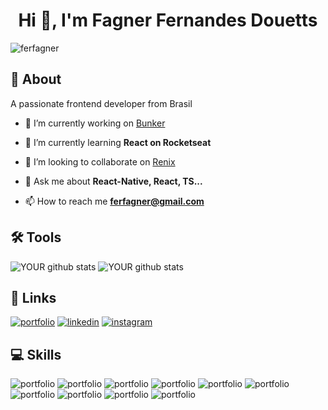 <h1 align="center">Hi 👋, I'm Fagner Fernandes Douetts</h1>
<p align="left"> <img src="https://komarev.com/ghpvc/?username=ferfagner&label=Profile%20views&color=0e75b6&style=flat" alt="ferfagner" /> </p>

## 🚀 About
A passionate frontend developer from Brasil

- 🔭 I’m currently working on [Bunker](https://github.com/ferfagner/bunker)

- 🌱 I’m currently learning **React on Rocketseat**

- 👯 I’m looking to collaborate on [Renix](https://github.com/ferfagner/renix)

- 💬 Ask me about **React-Native, React, TS...**

- 📫 How to reach me **ferfagner@gmail.com**

## 🛠 Tools

![YOUR github stats](https://github-readme-stats.vercel.app/api?username=ferfagner)
![YOUR github stats](https://github-readme-stats.vercel.app/api/top-langs?username=ferfagner&show_icons=true&locale=en&layout=compact)

## 🔗 Links
[![portfolio](https://img.shields.io/badge/my_portfolio-000?style=for-the-badge&logo=ko-fi&logoColor=white)](https://katherineoelsner.com/ferfagner)
[![linkedin](https://img.shields.io/badge/linkedin-0A66C2?style=for-the-badge&logo=linkedin&logoColor=white)](https://www.linkedin.com/in/fagner-fernandes-732906196/)
[![instagram](https://img.shields.io/badge/Instagram-E4405F?style=for-the-badge&logo=instagram&logoColor=white)](https://www.instagram.com/ferfagner)


## 💻 Skills

![portfolio](https://img.shields.io/badge/JavaScript-F7DF1E?style=for-the-badge&logo=javascript&logoColor=black)
![portfolio](https://img.shields.io/badge/TypeScript-007ACC?style=for-the-badge&logo=typescript&logoColor=white)
![portfolio](https://img.shields.io/badge/HTML5-E34F26?style=for-the-badge&logo=html5&logoColor=white)
![portfolio](https://img.shields.io/badge/CSS3-1572B6?style=for-the-badge&logo=css3&logoColor=white)
![portfolio](https://img.shields.io/badge/Sass-CC6699?style=for-the-badge&logo=sass&logoColor=white)
![portfolio](https://img.shields.io/badge/React-20232A?style=for-the-badge&logo=react&logoColor=61DAFB)
![portfolio](https://img.shields.io/badge/React_Native-20232A?style=for-the-badge&logo=react&logoColor=61DAFB)
![portfolio](https://img.shields.io/badge/Bootstrap-563D7C?style=for-the-badge&logo=bootstrap&logoColor=white)
![portfolio](https://img.shields.io/badge/MySQL-00000F?style=for-the-badge&logo=mysql&logoColor=white)
![portfolio](https://img.shields.io/badge/Microsoft_Azure-0089D6?style=for-the-badge&logo=microsoft-azure&logoColor=white)
